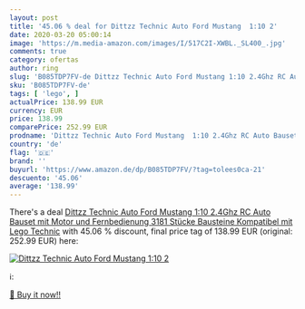 ```yaml
---
layout: post
title: '45.06 % deal for Dittzz Technic Auto Ford Mustang  1:10 2'
date: 2020-03-20 05:00:14
image: 'https://m.media-amazon.com/images/I/517C2I-XWBL._SL400_.jpg'
comments: true
category: ofertas
author: ring
slug: 'B085TDP7FV-de Dittzz Technic Auto Ford Mustang 1:10 2.4Ghz RC Auto...'
sku: 'B085TDP7FV-de'
tags: [ 'lego', ]
actualPrice: 138.99 EUR
currency: EUR
price: 138.99
comparePrice: 252.99 EUR
prodname: 'Dittzz Technic Auto Ford Mustang  1:10 2.4Ghz RC Auto Bauset mit Motor und Fernbedienung  3181 Stücke Bausteine Kompatibel mit Lego Technic'
country: 'de'
flag: '🇩🇪'
brand: ''
buyurl: 'https://www.amazon.de/dp/B085TDP7FV/?tag=tolees0ca-21'
descuento: '45.06'
average: '138.99'
---
```


There's a deal [Dittzz Technic Auto Ford Mustang  1:10 2.4Ghz RC Auto Bauset mit Motor und Fernbedienung  3181 Stücke Bausteine Kompatibel mit Lego Technic](https://www.amazon.de/dp/B085TDP7FV/?tag=tolees0ca-21)  with  45.06 % discount, final price tag of  138.99 EUR (original: 252.99 EUR) here:

[![Dittzz Technic Auto Ford Mustang  1:10 2](https://m.media-amazon.com/images/I/517C2I-XWBL._SL400_.jpg)](https://www.amazon.de/dp/B085TDP7FV/?tag=tolees0ca-21)

ℹ️:


[🛒 Buy it now!!](https://www.amazon.de/dp/B085TDP7FV/?tag=tolees0ca-21)

